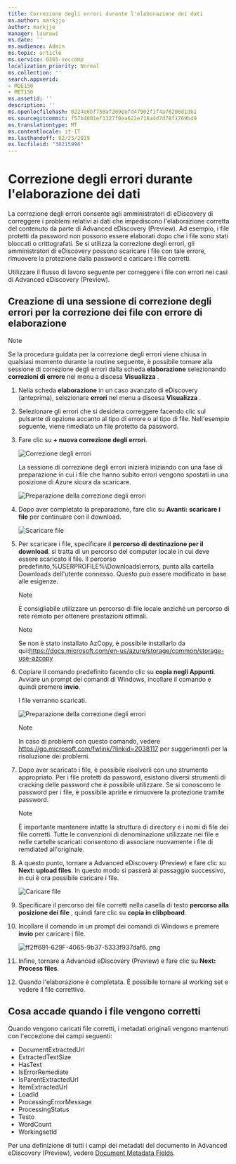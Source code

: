 ```yaml
---
title: Correzione degli errori durante l'elaborazione dei dati
ms.author: markjjo
author: markjjo
manager: laurawi
ms.date: ''
ms.audience: Admin
ms.topic: article
ms.service: O365-seccomp
localization_priority: Normal
ms.collection: ''
search.appverid:
- MOE150
- MET150
ms.assetid: ''
description: ''
ms.openlocfilehash: 0224e6bf750af209eefd47902f1f4a78200d1db1
ms.sourcegitcommit: f57b4001ef1327f0ea622e716a4d7d78f1769b49
ms.translationtype: MT
ms.contentlocale: it-IT
ms.lasthandoff: 02/23/2019
ms.locfileid: "30215996"
---
```

# <a name="error-remediation-when-processing-data"></a>Correzione degli errori durante l'elaborazione dei dati

La correzione degli errori consente agli amministratori di eDiscovery di correggere i problemi relativi ai dati che impediscono l'elaborazione corretta del contenuto da parte di Advanced eDiscovery (Preview). Ad esempio, i file protetti da password non possono essere elaborati dopo che i file sono stati bloccati o crittografati. Se si utilizza la correzione degli errori, gli amministratori di eDiscovery possono scaricare i file con tale errore, rimuovere la protezione dalla password e caricare i file corretti.

Utilizzare il flusso di lavoro seguente per correggere i file con errori nei casi di Advanced eDiscovery (Preview).

## <a name="creating-an-error-remediation-session-to-remediate-files-with-processing-errors"></a>Creazione di una sessione di correzione degli errori per la correzione dei file con errore di elaborazione

>[!NOTE]
>Se la procedura guidata per la correzione degli errori viene chiusa in qualsiasi momento durante la routine seguente, è possibile tornare alla sessione di correzione degli errori dalla scheda **elaborazione** selezionando **correzioni di errore** nel menu a discesa **Visualizza** .

1. Nella scheda **elaborazione** in un caso avanzato di eDiscovery (anteprima), selezionare **errori** nel menu a discesa **Visualizza** .

2. Selezionare gli errori che si desidera correggere facendo clic sul pulsante di opzione accanto al tipo di errore o al tipo di file.  Nell'esempio seguente, viene rimediato un file protetto da password.

3. Fare clic su **+ nuova correzione degli errori**.

    ![Correzione degli errori](../media/8c2faf1a-834b-44fc-b418-6a18aed8b81a.png)

    La sessione di correzione degli errori inizierà iniziando con una fase di preparazione in cui i file che hanno subito errori vengono spostati in una posizione di Azure sicura da scaricare.

    ![Preparazione della correzione degli errori](../media/390572ec-7012-47c4-a6b6-4cbb5649e8a8.png)

4. Dopo aver completato la preparazione, fare clic su **Avanti: scaricare i file** per continuare con il download.

    ![Scaricare file](../media/6ac04b09-8e13-414a-9e24-7c75ba586363.png)

5. Per scaricare i file, specificare il **percorso di destinazione per il download**. si tratta di un percorso del computer locale in cui deve essere scaricato il file.  Il percorso predefinito,%USERPROFILE%\Downloads\errors, punta alla cartella Downloads dell'utente connesso. Questo può essere modificato in base alle esigenze.

    >[!NOTE]
    >È consigliabile utilizzare un percorso di file locale anziché un percorso di rete remoto per ottenere prestazioni ottimali.

    > [!NOTE]
    > Se non è stato installato AzCopy, è possibile installarlo da qui:https://docs.microsoft.com/en-us/azure/storage/common/storage-use-azcopy

6. Copiare il comando predefinito facendo clic su **copia negli Appunti**. Avviare un prompt dei comandi di Windows, incollare il comando e quindi premere **invio**.  

    I file verranno scaricati.

    ![Preparazione della correzione degli errori](../media/f364ab4d-31c5-4375-b69f-650f694a2f69.png)

     > [!NOTE]
     > In caso di problemi con questo comando, vedere https://go.microsoft.com/fwlink/?linkid=2038117 per suggerimenti per la risoluzione dei problemi.

7. Dopo aver scaricato i file, è possibile risolverli con uno strumento appropriato. Per i file protetti da password, esistono diversi strumenti di cracking delle password che è possibile utilizzare. Se si conoscono le password per i file, è possibile aprirle e rimuovere la protezione tramite password.
    > [!NOTE]
    > È importante mantenere intatte la struttura di directory e i nomi di file dei file corretti.  Tutte le convenzioni di denominazione utilizzate nei file e nelle cartelle scaricati consentono di associare nuovamente i file di remdiated all'originale.

8. A questo punto, tornare a Advanced eDiscovery (Preview) e fare clic su **Next: upload files**.  In questo modo si passerà al passaggio successivo, in cui è ora possibile caricare i file.

    ![Caricare file](../media/af3d8617-1bab-4ecd-8de0-22e53acba240.png)

9. Specificare il percorso dei file corretti nella casella di testo **percorso alla posizione dei file** , quindi fare clic su **copia in clibpboard**.

10. Incollare il comando in un prompt dei comandi di Windows e premere **invio** per caricare i file.

    ![ff2ff691-629F-4065-9b37-5333f937daf6. png](../media/ff2ff691-629f-4065-9b37-5333f937daf6.png)

11. Infine, tornare a Advanced eDiscovery (Preview) e fare clic su **Next: Process files**.

12. Quando l'elaborazione è completata.  È possibile tornare al working set e vedere il file correttivo.

## <a name="what-happens-when-files-are-remediated"></a>Cosa accade quando i file vengono corretti

Quando vengono caricati file corretti, i metadati originali vengono mantenuti con l'eccezione dei campi seguenti: 

- DocumentExtractedUrl
- ExtractedTextSize
- HasText
- IsErrorRemediate
- IsParentExtractedUrl
- ItemExtractedUrl
- LoadId
- ProcessingErrorMessage
- ProcessingStatus
- Testo
- WordCount
- WorkingsetId

Per una definizione di tutti i campi dei metadati del documento in Advanced eDiscovery (Preview), vedere [Document Metadata Fields](document-metadata-fields.md).